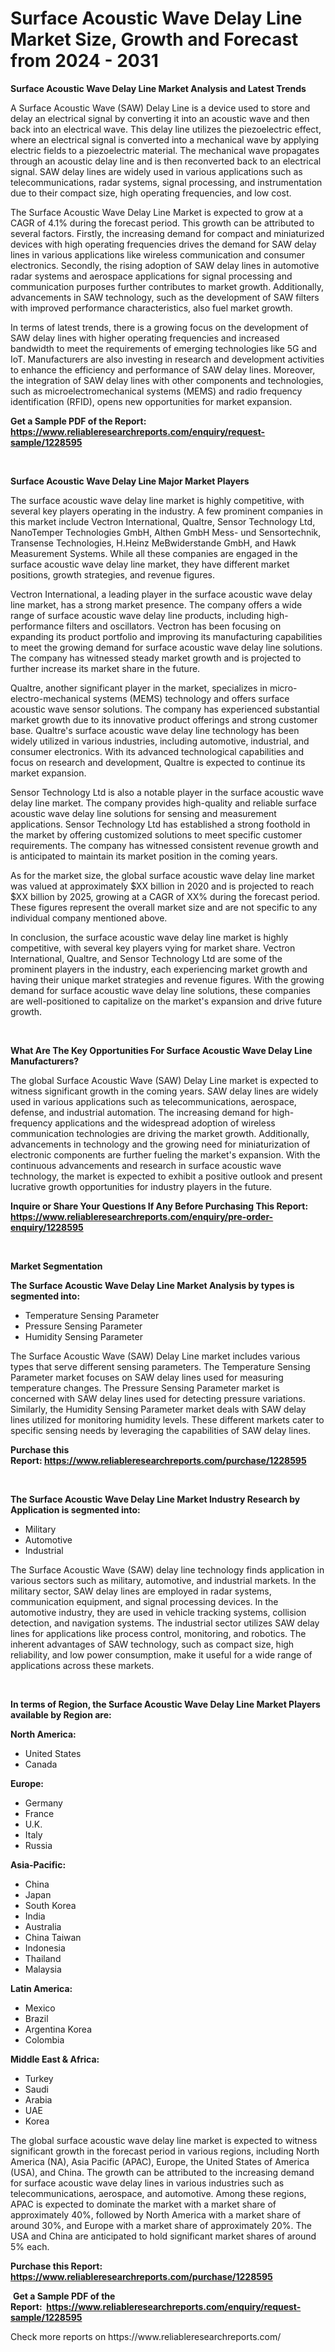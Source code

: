 <p><h1>Surface Acoustic Wave Delay Line Market Size, Growth and Forecast from 2024 - 2031</h1></p><p><strong>Surface Acoustic Wave Delay Line Market Analysis and Latest Trends</strong></p>
<p><p>A Surface Acoustic Wave (SAW) Delay Line is a device used to store and delay an electrical signal by converting it into an acoustic wave and then back into an electrical wave. This delay line utilizes the piezoelectric effect, where an electrical signal is converted into a mechanical wave by applying electric fields to a piezoelectric material. The mechanical wave propagates through an acoustic delay line and is then reconverted back to an electrical signal. SAW delay lines are widely used in various applications such as telecommunications, radar systems, signal processing, and instrumentation due to their compact size, high operating frequencies, and low cost.</p><p>The Surface Acoustic Wave Delay Line Market is expected to grow at a CAGR of 4.1% during the forecast period. This growth can be attributed to several factors. Firstly, the increasing demand for compact and miniaturized devices with high operating frequencies drives the demand for SAW delay lines in various applications like wireless communication and consumer electronics. Secondly, the rising adoption of SAW delay lines in automotive radar systems and aerospace applications for signal processing and communication purposes further contributes to market growth. Additionally, advancements in SAW technology, such as the development of SAW filters with improved performance characteristics, also fuel market growth.</p><p>In terms of latest trends, there is a growing focus on the development of SAW delay lines with higher operating frequencies and increased bandwidth to meet the requirements of emerging technologies like 5G and IoT. Manufacturers are also investing in research and development activities to enhance the efficiency and performance of SAW delay lines. Moreover, the integration of SAW delay lines with other components and technologies, such as microelectromechanical systems (MEMS) and radio frequency identification (RFID), opens new opportunities for market expansion.</p></p>
<p><strong>Get a Sample PDF of the Report:&nbsp; <a href="https://www.reliableresearchreports.com/enquiry/request-sample/1228595">https://www.reliableresearchreports.com/enquiry/request-sample/1228595</a></strong></p>
<p>&nbsp;</p>
<p><strong>Surface Acoustic Wave Delay Line Major Market Players</strong></p>
<p><p>The surface acoustic wave delay line market is highly competitive, with several key players operating in the industry. A few prominent companies in this market include Vectron International, Qualtre, Sensor Technology Ltd, NanoTemper Technologies GmbH, Althen GmbH Mess- und Sensortechnik, Transense Technologies, H.Heinz MeBwiderstande GmbH, and Hawk Measurement Systems. While all these companies are engaged in the surface acoustic wave delay line market, they have different market positions, growth strategies, and revenue figures.</p><p>Vectron International, a leading player in the surface acoustic wave delay line market, has a strong market presence. The company offers a wide range of surface acoustic wave delay line products, including high-performance filters and oscillators. Vectron has been focusing on expanding its product portfolio and improving its manufacturing capabilities to meet the growing demand for surface acoustic wave delay line solutions. The company has witnessed steady market growth and is projected to further increase its market share in the future.</p><p>Qualtre, another significant player in the market, specializes in micro-electro-mechanical systems (MEMS) technology and offers surface acoustic wave sensor solutions. The company has experienced substantial market growth due to its innovative product offerings and strong customer base. Qualtre's surface acoustic wave delay line technology has been widely utilized in various industries, including automotive, industrial, and consumer electronics. With its advanced technological capabilities and focus on research and development, Qualtre is expected to continue its market expansion.</p><p>Sensor Technology Ltd is also a notable player in the surface acoustic wave delay line market. The company provides high-quality and reliable surface acoustic wave delay line solutions for sensing and measurement applications. Sensor Technology Ltd has established a strong foothold in the market by offering customized solutions to meet specific customer requirements. The company has witnessed consistent revenue growth and is anticipated to maintain its market position in the coming years.</p><p>As for the market size, the global surface acoustic wave delay line market was valued at approximately $XX billion in 2020 and is projected to reach $XX billion by 2025, growing at a CAGR of XX% during the forecast period. These figures represent the overall market size and are not specific to any individual company mentioned above.</p><p>In conclusion, the surface acoustic wave delay line market is highly competitive, with several key players vying for market share. Vectron International, Qualtre, and Sensor Technology Ltd are some of the prominent players in the industry, each experiencing market growth and having their unique market strategies and revenue figures. With the growing demand for surface acoustic wave delay line solutions, these companies are well-positioned to capitalize on the market's expansion and drive future growth.</p></p>
<p>&nbsp;</p>
<p><strong>What Are The Key Opportunities For Surface Acoustic Wave Delay Line Manufacturers?</strong></p>
<p><p>The global Surface Acoustic Wave (SAW) Delay Line market is expected to witness significant growth in the coming years. SAW delay lines are widely used in various applications such as telecommunications, aerospace, defense, and industrial automation. The increasing demand for high-frequency applications and the widespread adoption of wireless communication technologies are driving the market growth. Additionally, advancements in technology and the growing need for miniaturization of electronic components are further fueling the market's expansion. With the continuous advancements and research in surface acoustic wave technology, the market is expected to exhibit a positive outlook and present lucrative growth opportunities for industry players in the future.</p></p>
<p><strong>Inquire or Share Your Questions If Any Before Purchasing This Report: <a href="https://www.reliableresearchreports.com/enquiry/pre-order-enquiry/1228595">https://www.reliableresearchreports.com/enquiry/pre-order-enquiry/1228595</a></strong></p>
<p>&nbsp;</p>
<p><strong>Market Segmentation</strong></p>
<p><strong>The Surface Acoustic Wave Delay Line Market Analysis by types is segmented into:</strong></p>
<p><ul><li>Temperature Sensing Parameter</li><li>Pressure Sensing Parameter</li><li>Humidity Sensing Parameter</li></ul></p>
<p><p>The Surface Acoustic Wave (SAW) Delay Line market includes various types that serve different sensing parameters. The Temperature Sensing Parameter market focuses on SAW delay lines used for measuring temperature changes. The Pressure Sensing Parameter market is concerned with SAW delay lines used for detecting pressure variations. Similarly, the Humidity Sensing Parameter market deals with SAW delay lines utilized for monitoring humidity levels. These different markets cater to specific sensing needs by leveraging the capabilities of SAW delay lines.</p></p>
<p><strong>Purchase this Report:&nbsp;<a href="https://www.reliableresearchreports.com/purchase/1228595">https://www.reliableresearchreports.com/purchase/1228595</a></strong></p>
<p>&nbsp;</p>
<p><strong>The Surface Acoustic Wave Delay Line Market Industry Research by Application is segmented into:</strong></p>
<p><ul><li>Military</li><li>Automotive</li><li>Industrial</li></ul></p>
<p><p>The Surface Acoustic Wave (SAW) delay line technology finds application in various sectors such as military, automotive, and industrial markets. In the military sector, SAW delay lines are employed in radar systems, communication equipment, and signal processing devices. In the automotive industry, they are used in vehicle tracking systems, collision detection, and navigation systems. The industrial sector utilizes SAW delay lines for applications like process control, monitoring, and robotics. The inherent advantages of SAW technology, such as compact size, high reliability, and low power consumption, make it useful for a wide range of applications across these markets.</p></p>
<p>&nbsp;</p>
<p><strong>In terms of Region, the Surface Acoustic Wave Delay Line Market Players available by Region are:</strong></p>
<p>
    <p> <strong> North America: </strong>
        <ul>
            <li>United States</li>
            <li>Canada</li>
        </ul>
        </p> 
    <p> <strong> Europe: </strong>
        <ul>
            <li>Germany</li>
            <li>France</li>
            <li>U.K.</li>
            <li>Italy</li>
            <li>Russia</li>
        </ul>
        </p> 
    <p> <strong> Asia-Pacific: </strong>
        <ul>
            <li>China</li>
            <li>Japan</li>
            <li>South Korea</li>
            <li>India</li>
            <li>Australia</li>
            <li>China Taiwan</li>
            <li>Indonesia</li>
            <li>Thailand</li>
            <li>Malaysia</li>
        </ul>
        </p> 
    <p> <strong> Latin America: </strong>
        <ul>
            <li>Mexico</li>
            <li>Brazil</li>
            <li>Argentina Korea</li>
            <li>Colombia</li>
        </ul>
        </p> 
    <p> <strong> Middle East & Africa: </strong>
        <ul>
            <li>Turkey</li>
            <li>Saudi</li>
            <li>Arabia</li>
            <li>UAE</li>
            <li>Korea</li>
        </ul>
    </p>
    </p>
<p><p>The global surface acoustic wave delay line market is expected to witness significant growth in the forecast period in various regions, including North America (NA), Asia Pacific (APAC), Europe, the United States of America (USA), and China. The growth can be attributed to the increasing demand for surface acoustic wave delay lines in various industries such as telecommunications, aerospace, and automotive. Among these regions, APAC is expected to dominate the market with a market share of approximately 40%, followed by North America with a market share of around 30%, and Europe with a market share of approximately 20%. The USA and China are anticipated to hold significant market shares of around 5% each.</p></p>
<p><strong>Purchase this Report: <a href="https://www.reliableresearchreports.com/purchase/1228595">https://www.reliableresearchreports.com/purchase/1228595</a></strong></p>
<p>&nbsp;<strong>Get a Sample PDF of the Report:&nbsp;&nbsp;<a href="https://www.reliableresearchreports.com/enquiry/request-sample/1228595">https://www.reliableresearchreports.com/enquiry/request-sample/1228595</a></strong></p>
<p><strong></strong></p>
<p>Check more reports on https://www.reliableresearchreports.com/</p>